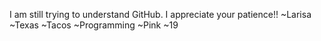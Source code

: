 I am still trying to understand GitHub. I appreciate your patience!!
~Larisa
~Texas
~Tacos
~Programming
~Pink
~19
